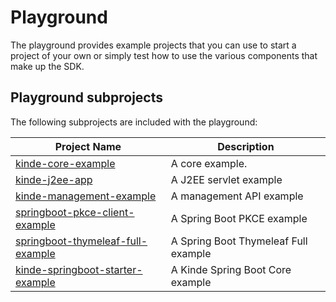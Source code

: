 # Playground

The playground provides example projects that you can use to start a project of your own or simply test how to use the various components that make up the SDK.

## Playground subprojects

The following subprojects are included with the playground:

| Project Name                                                                     | Description                          |
| -------------------------------------------------------------------------------- | ------------------------------------ |
| [kinde-core-example](kinde-core-example/README.md)                               | A core example.                      |
| [kinde-j2ee-app](kinde-j2ee-app/README.md)                                       | A J2EE servlet example               |
| [kinde-management-example](kinde-management-example/README.md)                   | A management API example             |
| [springboot-pkce-client-example](springboot-pkce-client-example/README.md)       | A Spring Boot PKCE example           |
| [springboot-thymeleaf-full-example](springboot-thymeleaf-full-example/README.md) | A Spring Boot Thymeleaf Full example |
| [kinde-springboot-starter-example](kinde-springboot-starter-example/README.md)   | A Kinde Spring Boot Core example     |
